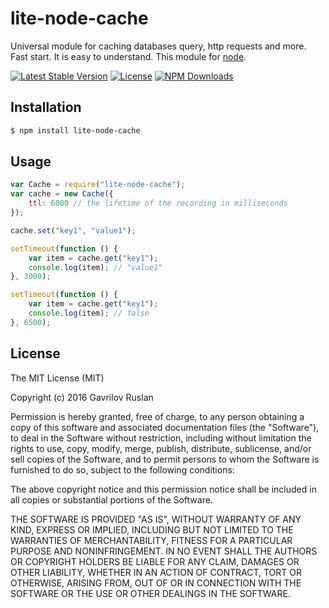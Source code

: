 # lite-node-cache
Universal module for caching databases query, http requests and more. Fast start. It is easy to understand.
This module for [node](http://nodejs.org).

[![Latest Stable Version](https://img.shields.io/npm/v/lite-node-cache.svg)](https://www.npmjs.com/package/lite-node-cache)
[![License](https://img.shields.io/npm/l/lite-node-cache.svg)](https://www.npmjs.com/package/lite-node-cache)
[![NPM Downloads](https://img.shields.io/npm/dt/lite-node-cache.svg)](https://www.npmjs.com/package/lite-node-cache)

## Installation

```bash
$ npm install lite-node-cache
```

## Usage

```js
var Cache = require("lite-node-cache");
var cache = new Cache({
    ttl: 6000 // the lifetime of the recording in milliseconds
});

cache.set("key1", "value1");

setTimeout(function () {
    var item = cache.get("key1");
    console.log(item); // "value1"
}, 3000);

setTimeout(function () {
    var item = cache.get("key1");
    console.log(item); // false
}, 6500);
```

## License

The MIT License (MIT)

Copyright (c) 2016 Gavrilov Ruslan

Permission is hereby granted, free of charge, to any person obtaining a copy of this software and associated documentation files (the "Software"), to deal in the Software without restriction, including without limitation the rights to use, copy, modify, merge, publish, distribute, sublicense, and/or sell copies of the Software, and to permit persons to whom the Software is furnished to do so, subject to the following conditions:

The above copyright notice and this permission notice shall be included in all copies or substantial portions of the Software.

THE SOFTWARE IS PROVIDED "AS IS", WITHOUT WARRANTY OF ANY KIND, EXPRESS OR IMPLIED, INCLUDING BUT NOT LIMITED TO THE WARRANTIES OF MERCHANTABILITY, FITNESS FOR A PARTICULAR PURPOSE AND NONINFRINGEMENT. IN NO EVENT SHALL THE AUTHORS OR COPYRIGHT HOLDERS BE LIABLE FOR ANY CLAIM, DAMAGES OR OTHER LIABILITY, WHETHER IN AN ACTION OF CONTRACT, TORT OR OTHERWISE, ARISING FROM, OUT OF OR IN CONNECTION WITH THE SOFTWARE OR THE USE OR OTHER DEALINGS IN THE SOFTWARE.
